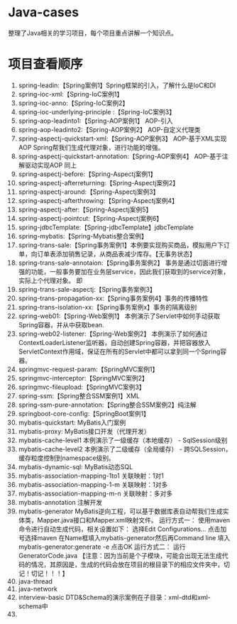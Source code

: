 # Java-cases
整理了Java相关的学习项目，每个项目重点讲解一个知识点。

# 项目查看顺序

1. spring-leadin:【Spring案例1】Spring框架的引入，了解什么是IoC和DI
2. spring-ioc-xml:【Spring-IoC案例1】
3. spring-ioc-anno:【Spring-IoC案例2】
4. spring-ioc-underlying-principle :【Spring-IoC案例3】
5. spring-aop-leadinto1:【Spring-AOP案例1】 AOP-引入
6. spring-aop-leadinto2:【Spring-AOP案例2】 AOP-自定义代理类
7. spring-aspectj-quickstart-xml:【Spring-AOP案例3】 AOP-基于XML实现AOP
    Spring帮我们生成代理对象，进行功能的增强。
8. spring-aspectj-quickstart-annotation:【Spring-AOP案例4】 AOP-基于注解驱动实现AOP
    同上
9. spring-aspectj-before:【Spring-Aspectj案例1】
10. spring-aspectj-afterreturning:【Spring-Aspectj案例2】
11. spring-aspectj-around:【Spring-Aspectj案例3】
12. spring-aspectj-afterthrowing:【Spring-Aspectj案例4】
13. spring-aspectj-after:【Spring-Aspectj案例5】
14. spring-aspectj-pointcut:【Spring-Aspectj案例6】
15. spring-jdbcTemplate:【Spring-jdbcTemplate】jdbcTemplate
16. spring-mybatis:【Spring-Mybatis整合案例】
17. spring-trans-sale:【Spring事务案例1】本例要实现购买商品，模拟用户下订单，向订单表添加销售记录，从商品表减少库存。【无事务状态】
18. spring-trans-sale-annotaion:【Spring事务案例2】
    事务是通过切面进行增强的功能，一般事务要加在业务层service，因此我们获取到的service对象，实际上个代理对象。
    即
19. spring-trans-sale-aspectj:【Spring事务案例3】
20. spring-trans-propagation-xx:【Spring事务案例4】事务的传播特性
21. spring-trans-isolation-xx:【Spring事务案例x】事务的隔离级别
22. spring-web01:【Spring-Web案例1】 本例演示了Servlet中如何手动获取Spring容器，并从中获取bean.
23. spring-web02-listener:【Spring-Web案例2】 本例演示了如何通过ContextLoaderListener监听器，自动创建Spring容器，并把容器放入ServletContext作用域，保证在所有的Servlet中都可以拿到同一个Spring容器。
24. springmvc-request-param:【SpringMVC案例1】
25. springmvc-interceptor:【SpringMVC案例2】
26. springmvc-fileupload:【SpringMVC案例3】
27. spring-ssm:【Spring整合SSM案例1】XML
28. spring-ssm-pure-annotation:【Spring整合SSM案例2】纯注解
29. springboot-core-config:【SpringBoot案例1】
30. mybatis-quickstart: MyBatis入门案例
31. mybatis-proxy: MyBatis接口开发（代理开发）
32. mybatis-cache-level1 本例演示了一级缓存（本地缓存） - SqlSession级别
33. mybatis-cache-level2 本例演示了二级缓存（全局缓存） - 跨SQLSession，缓存粒度控制到namespace级别。
34. mybatis-dynamic-sql: MyBatis动态SQL
35. mybatis-association-mapping-1to1 关联映射：1对1
36. mybatis-association-mapping-1-m 关联映射：1对多
37. mybatis-association-mapping-m-n 关联映射：多对多
38. mybatis-annotation 注解开发
39. mybatis-generator MyBatis逆向工程，可以基于数据库表自动帮我们生成实体类，Mapper.java接口和Mapper.xml映射文件。
运行方式一：
    使用maven命令进行自动生成代码，相关设置如下：
    选择Edit Configurations...
    点击加号选择maven
    在Name框填入mybatis-generator然后再Command line 填入mybatis-generator:generate -e
    点击OK
运行方式二：
    运行GeneratorCode.java
    【注意：因为当前是个子模块，可能会出现无法生成代码的情况，其原因是，生成的代码会放在项目的根目录下的相应文件夹中，切记！切记！！！】
40. java-thread
41. java-network
42. interview-basic
    DTD&Schema的演示案例在子目录：xml-dtd和xml-schema中
43. 